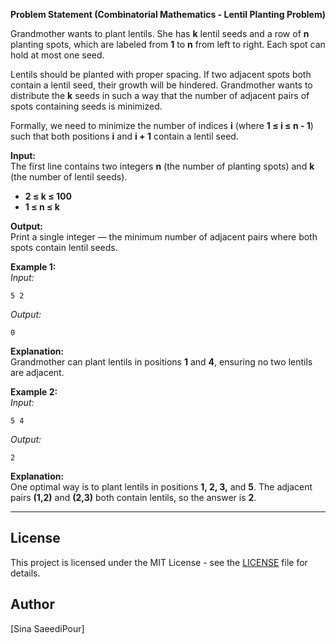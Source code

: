 **Problem Statement (Combinatorial Mathematics - Lentil Planting Problem)**  

Grandmother wants to plant lentils. She has **k** lentil seeds and a row of **n** planting spots, which are labeled from **1** to **n** from left to right. Each spot can hold at most one seed.  

Lentils should be planted with proper spacing. If two adjacent spots both contain a lentil seed, their growth will be hindered. Grandmother wants to distribute the **k** seeds in such a way that the number of adjacent pairs of spots containing seeds is minimized.  

Formally, we need to minimize the number of indices **i** (where **1 ≤ i ≤ n - 1**) such that both positions **i** and **i + 1** contain a lentil seed.  

**Input:**  
The first line contains two integers **n** (the number of planting spots) and **k** (the number of lentil seeds).  
- **2 ≤ k ≤ 100**  
- **1 ≤ n ≤ k**  

**Output:**  
Print a single integer — the minimum number of adjacent pairs where both spots contain lentil seeds.  

**Example 1:**  
_Input:_  
```
5 2
```  
_Output:_  
```
0
```  
**Explanation:**  
Grandmother can plant lentils in positions **1** and **4**, ensuring no two lentils are adjacent.  

**Example 2:**  
_Input:_  
```
5 4
```  
_Output:_  
```
2
```  
**Explanation:**  
One optimal way is to plant lentils in positions **1, 2, 3,** and **5**. The adjacent pairs **(1,2)** and **(2,3)** both contain lentils, so the answer is **2**.

---

## License
This project is licensed under the MIT License - see the [LICENSE](LICENSE) file for details.

## Author
[Sina SaeediPour]

